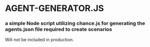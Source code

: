 # AGENT-GENERATOR.JS

### a simple Node script utilizing chance.js for generating the agents.json file required to create scenarios

Will not be included in production.